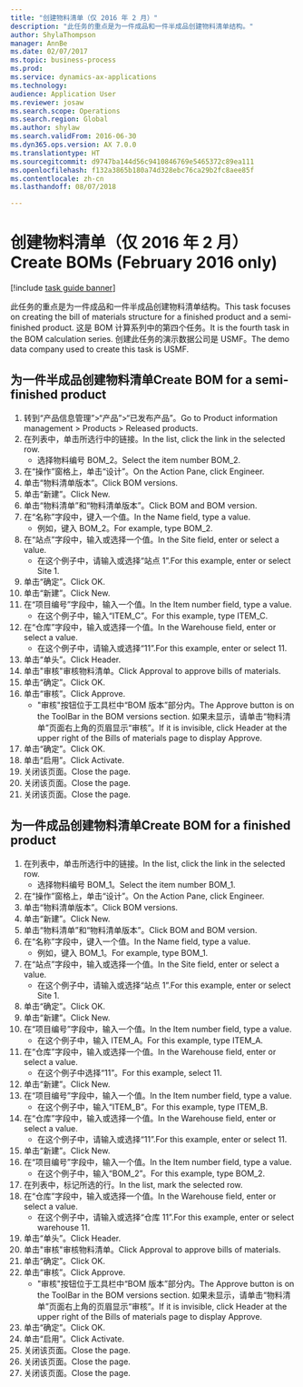```yaml
--- 
title: "创建物料清单（仅 2016 年 2 月）"
description: "此任务的重点是为一件成品和一件半成品创建物料清单结构。"
author: ShylaThompson
manager: AnnBe
ms.date: 02/07/2017
ms.topic: business-process
ms.prod: 
ms.service: dynamics-ax-applications
ms.technology: 
audience: Application User
ms.reviewer: josaw
ms.search.scope: Operations
ms.search.region: Global
ms.author: shylaw
ms.search.validFrom: 2016-06-30
ms.dyn365.ops.version: AX 7.0.0
ms.translationtype: HT
ms.sourcegitcommit: d9747ba144d56c9410846769e5465372c89ea111
ms.openlocfilehash: f132a3865b180a74d328ebc76ca29b2fc8aee85f
ms.contentlocale: zh-cn
ms.lasthandoff: 08/07/2018

---
```

# <a name="create-boms-february-2016-only"></a><span data-ttu-id="268d3-103">创建物料清单（仅 2016 年 2 月）</span><span class="sxs-lookup"><span data-stu-id="268d3-103">Create BOMs (February 2016 only)</span></span>

[!include [task guide banner](../../includes/task-guide-banner.md)]

<span data-ttu-id="268d3-104">此任务的重点是为一件成品和一件半成品创建物料清单结构。</span><span class="sxs-lookup"><span data-stu-id="268d3-104">This task focuses on creating the bill of materials structure for a finished product and a semi-finished product.</span></span> <span data-ttu-id="268d3-105">这是 BOM 计算系列中的第四个任务。</span><span class="sxs-lookup"><span data-stu-id="268d3-105">It is the fourth task in the BOM calculation series.</span></span> <span data-ttu-id="268d3-106">创建此任务的演示数据公司是 USMF。</span><span class="sxs-lookup"><span data-stu-id="268d3-106">The demo data company used to create this task is USMF.</span></span>


## <a name="create-bom-for-a-semi-finished-product"></a><span data-ttu-id="268d3-107">为一件半成品创建物料清单</span><span class="sxs-lookup"><span data-stu-id="268d3-107">Create BOM for a semi-finished product</span></span>
1. <span data-ttu-id="268d3-108">转到“产品信息管理”>“产品”>“已发布产品”。</span><span class="sxs-lookup"><span data-stu-id="268d3-108">Go to Product information management > Products > Released products.</span></span>
2. <span data-ttu-id="268d3-109">在列表中，单击所选行中的链接。</span><span class="sxs-lookup"><span data-stu-id="268d3-109">In the list, click the link in the selected row.</span></span>
    * <span data-ttu-id="268d3-110">选择物料编号 BOM_2。</span><span class="sxs-lookup"><span data-stu-id="268d3-110">Select the item number BOM_2.</span></span>  
3. <span data-ttu-id="268d3-111">在“操作”窗格上，单击“设计”。</span><span class="sxs-lookup"><span data-stu-id="268d3-111">On the Action Pane, click Engineer.</span></span>
4. <span data-ttu-id="268d3-112">单击“物料清单版本”。</span><span class="sxs-lookup"><span data-stu-id="268d3-112">Click BOM versions.</span></span>
5. <span data-ttu-id="268d3-113">单击“新建”。</span><span class="sxs-lookup"><span data-stu-id="268d3-113">Click New.</span></span>
6. <span data-ttu-id="268d3-114">单击“物料清单”和“物料清单版本”。</span><span class="sxs-lookup"><span data-stu-id="268d3-114">Click BOM and BOM version.</span></span>
7. <span data-ttu-id="268d3-115">在“名称”字段中，键入一个值。</span><span class="sxs-lookup"><span data-stu-id="268d3-115">In the Name field, type a value.</span></span>
    * <span data-ttu-id="268d3-116">例如，键入 BOM_2。</span><span class="sxs-lookup"><span data-stu-id="268d3-116">For example, type BOM_2.</span></span>  
8. <span data-ttu-id="268d3-117">在“站点”字段中，输入或选择一个值。</span><span class="sxs-lookup"><span data-stu-id="268d3-117">In the Site field, enter or select a value.</span></span>
    * <span data-ttu-id="268d3-118">在这个例子中，请输入或选择“站点 1”.</span><span class="sxs-lookup"><span data-stu-id="268d3-118">For this example, enter or select Site 1.</span></span>  
9. <span data-ttu-id="268d3-119">单击“确定”。</span><span class="sxs-lookup"><span data-stu-id="268d3-119">Click OK.</span></span>
10. <span data-ttu-id="268d3-120">单击“新建”。</span><span class="sxs-lookup"><span data-stu-id="268d3-120">Click New.</span></span>
11. <span data-ttu-id="268d3-121">在“项目编号”字段中，输入一个值。</span><span class="sxs-lookup"><span data-stu-id="268d3-121">In the Item number field, type a value.</span></span>
    * <span data-ttu-id="268d3-122">在这个例子中，输入“ITEM_C”。</span><span class="sxs-lookup"><span data-stu-id="268d3-122">For this example, type ITEM_C.</span></span>  
12. <span data-ttu-id="268d3-123">在“仓库”字段中，输入或选择一个值。</span><span class="sxs-lookup"><span data-stu-id="268d3-123">In the Warehouse field, enter or select a value.</span></span>
    * <span data-ttu-id="268d3-124">在这个例子中，请输入或选择“11”.</span><span class="sxs-lookup"><span data-stu-id="268d3-124">For this example, enter or select 11.</span></span>  
13. <span data-ttu-id="268d3-125">单击“单头”。</span><span class="sxs-lookup"><span data-stu-id="268d3-125">Click Header.</span></span>
14. <span data-ttu-id="268d3-126">单击"审核"审核物料清单。</span><span class="sxs-lookup"><span data-stu-id="268d3-126">Click Approval to approve bills of materials.</span></span>
15. <span data-ttu-id="268d3-127">单击“确定”。</span><span class="sxs-lookup"><span data-stu-id="268d3-127">Click OK.</span></span>
16. <span data-ttu-id="268d3-128">单击“审核”。</span><span class="sxs-lookup"><span data-stu-id="268d3-128">Click Approve.</span></span>
    * <span data-ttu-id="268d3-129">"审核"按钮位于工具栏中“BOM 版本”部分内。</span><span class="sxs-lookup"><span data-stu-id="268d3-129">The Approve button is on the ToolBar in the  BOM versions section.</span></span> <span data-ttu-id="268d3-130">如果未显示，请单击“物料清单”页面右上角的页眉显示“审核”。</span><span class="sxs-lookup"><span data-stu-id="268d3-130">If it is invisible, click Header at the upper right of the Bills of materials page to display Approve.</span></span>  
17. <span data-ttu-id="268d3-131">单击“确定”。</span><span class="sxs-lookup"><span data-stu-id="268d3-131">Click OK.</span></span>
18. <span data-ttu-id="268d3-132">单击“启用”。</span><span class="sxs-lookup"><span data-stu-id="268d3-132">Click Activate.</span></span>
19. <span data-ttu-id="268d3-133">关闭该页面。</span><span class="sxs-lookup"><span data-stu-id="268d3-133">Close the page.</span></span>
20. <span data-ttu-id="268d3-134">关闭该页面。</span><span class="sxs-lookup"><span data-stu-id="268d3-134">Close the page.</span></span>
21. <span data-ttu-id="268d3-135">关闭该页面。</span><span class="sxs-lookup"><span data-stu-id="268d3-135">Close the page.</span></span>

## <a name="create-bom-for-a-finished-product"></a><span data-ttu-id="268d3-136">为一件成品创建物料清单</span><span class="sxs-lookup"><span data-stu-id="268d3-136">Create BOM for a finished product</span></span>
1. <span data-ttu-id="268d3-137">在列表中，单击所选行中的链接。</span><span class="sxs-lookup"><span data-stu-id="268d3-137">In the list, click the link in the selected row.</span></span>
    * <span data-ttu-id="268d3-138">选择物料编号 BOM_1。</span><span class="sxs-lookup"><span data-stu-id="268d3-138">Select the item number BOM_1.</span></span>  
2. <span data-ttu-id="268d3-139">在“操作”窗格上，单击“设计”。</span><span class="sxs-lookup"><span data-stu-id="268d3-139">On the Action Pane, click Engineer.</span></span>
3. <span data-ttu-id="268d3-140">单击“物料清单版本”。</span><span class="sxs-lookup"><span data-stu-id="268d3-140">Click BOM versions.</span></span>
4. <span data-ttu-id="268d3-141">单击“新建”。</span><span class="sxs-lookup"><span data-stu-id="268d3-141">Click New.</span></span>
5. <span data-ttu-id="268d3-142">单击“物料清单”和“物料清单版本”。</span><span class="sxs-lookup"><span data-stu-id="268d3-142">Click BOM and BOM version.</span></span>
6. <span data-ttu-id="268d3-143">在“名称”字段中，键入一个值。</span><span class="sxs-lookup"><span data-stu-id="268d3-143">In the Name field, type a value.</span></span>
    * <span data-ttu-id="268d3-144">例如，键入 BOM_1。</span><span class="sxs-lookup"><span data-stu-id="268d3-144">For example, type BOM_1.</span></span>  
7. <span data-ttu-id="268d3-145">在“站点”字段中，输入或选择一个值。</span><span class="sxs-lookup"><span data-stu-id="268d3-145">In the Site field, enter or select a value.</span></span>
    * <span data-ttu-id="268d3-146">在这个例子中，请输入或选择“站点 1”.</span><span class="sxs-lookup"><span data-stu-id="268d3-146">For this example, enter or select Site 1.</span></span>  
8. <span data-ttu-id="268d3-147">单击“确定”。</span><span class="sxs-lookup"><span data-stu-id="268d3-147">Click OK.</span></span>
9. <span data-ttu-id="268d3-148">单击“新建”。</span><span class="sxs-lookup"><span data-stu-id="268d3-148">Click New.</span></span>
10. <span data-ttu-id="268d3-149">在“项目编号”字段中，输入一个值。</span><span class="sxs-lookup"><span data-stu-id="268d3-149">In the Item number field, type a value.</span></span>
    * <span data-ttu-id="268d3-150">在这个例子中，输入 ITEM_A。</span><span class="sxs-lookup"><span data-stu-id="268d3-150">For this example, type ITEM_A.</span></span>  
11. <span data-ttu-id="268d3-151">在“仓库”字段中，输入或选择一个值。</span><span class="sxs-lookup"><span data-stu-id="268d3-151">In the Warehouse field, enter or select a value.</span></span>
    * <span data-ttu-id="268d3-152">在这个例子中选择“11”。</span><span class="sxs-lookup"><span data-stu-id="268d3-152">For this example, select 11.</span></span>  
12. <span data-ttu-id="268d3-153">单击“新建”。</span><span class="sxs-lookup"><span data-stu-id="268d3-153">Click New.</span></span>
13. <span data-ttu-id="268d3-154">在“项目编号”字段中，输入一个值。</span><span class="sxs-lookup"><span data-stu-id="268d3-154">In the Item number field, type a value.</span></span>
    * <span data-ttu-id="268d3-155">在这个例子中，输入“ITEM_B”。</span><span class="sxs-lookup"><span data-stu-id="268d3-155">For this example, type ITEM_B.</span></span>  
14. <span data-ttu-id="268d3-156">在“仓库”字段中，输入或选择一个值。</span><span class="sxs-lookup"><span data-stu-id="268d3-156">In the Warehouse field, enter or select a value.</span></span>
    * <span data-ttu-id="268d3-157">在这个例子中，请输入或选择“11”.</span><span class="sxs-lookup"><span data-stu-id="268d3-157">For this example, enter or select 11.</span></span>  
15. <span data-ttu-id="268d3-158">单击“新建”。</span><span class="sxs-lookup"><span data-stu-id="268d3-158">Click New.</span></span>
16. <span data-ttu-id="268d3-159">在“项目编号”字段中，输入一个值。</span><span class="sxs-lookup"><span data-stu-id="268d3-159">In the Item number field, type a value.</span></span>
    * <span data-ttu-id="268d3-160">在这个例子中，输入“BOM_2”。</span><span class="sxs-lookup"><span data-stu-id="268d3-160">For this example, type BOM_2.</span></span>  
17. <span data-ttu-id="268d3-161">在列表中，标记所选的行。</span><span class="sxs-lookup"><span data-stu-id="268d3-161">In the list, mark the selected row.</span></span>
18. <span data-ttu-id="268d3-162">在“仓库”字段中，输入或选择一个值。</span><span class="sxs-lookup"><span data-stu-id="268d3-162">In the Warehouse field, enter or select a value.</span></span>
    * <span data-ttu-id="268d3-163">在这个例子中，请输入或选择“仓库 11”.</span><span class="sxs-lookup"><span data-stu-id="268d3-163">For this example, enter or select warehouse 11.</span></span>  
19. <span data-ttu-id="268d3-164">单击“单头”。</span><span class="sxs-lookup"><span data-stu-id="268d3-164">Click Header.</span></span>
20. <span data-ttu-id="268d3-165">单击"审核"审核物料清单。</span><span class="sxs-lookup"><span data-stu-id="268d3-165">Click Approval to approve bills of materials.</span></span>
21. <span data-ttu-id="268d3-166">单击“确定”。</span><span class="sxs-lookup"><span data-stu-id="268d3-166">Click OK.</span></span>
22. <span data-ttu-id="268d3-167">单击“审核”。</span><span class="sxs-lookup"><span data-stu-id="268d3-167">Click Approve.</span></span>
    * <span data-ttu-id="268d3-168">"审核"按钮位于工具栏中“BOM 版本”部分内。</span><span class="sxs-lookup"><span data-stu-id="268d3-168">The Approve button is on the ToolBar in the  BOM versions section.</span></span> <span data-ttu-id="268d3-169">如果未显示，请单击“物料清单”页面右上角的页眉显示“审核”。</span><span class="sxs-lookup"><span data-stu-id="268d3-169">If it is invisible, click Header at the upper right of the Bills of materials page to display Approve.</span></span>  
23. <span data-ttu-id="268d3-170">单击“确定”。</span><span class="sxs-lookup"><span data-stu-id="268d3-170">Click OK.</span></span>
24. <span data-ttu-id="268d3-171">单击“启用”。</span><span class="sxs-lookup"><span data-stu-id="268d3-171">Click Activate.</span></span>
25. <span data-ttu-id="268d3-172">关闭该页面。</span><span class="sxs-lookup"><span data-stu-id="268d3-172">Close the page.</span></span>
26. <span data-ttu-id="268d3-173">关闭该页面。</span><span class="sxs-lookup"><span data-stu-id="268d3-173">Close the page.</span></span>
27. <span data-ttu-id="268d3-174">关闭该页面。</span><span class="sxs-lookup"><span data-stu-id="268d3-174">Close the page.</span></span>


